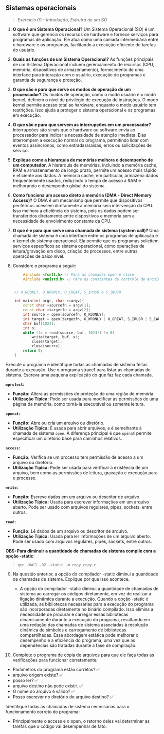 ## Sistemas operacionais
> *Exercício 01 - Introdução, Estrutra de um SO*
1. **O que é um Sistema Operacional?**
   Um Sistema Operacional (SO) é um software que gerencia os recursos de hardware e fornece serviços para programas de aplicação. Ele atua como uma camada intermediária entre o hardware e os programas, facilitando a execução eficiente de tarefas do usuário.

2. **Quais as funções de um Sistema Operacional?**
   As funções principais de um Sistema Operacional incluem gerenciamento de recursos (CPU, memória, dispositivos de armazenamento), fornecimento de uma interface para interação com o usuário, execução de programas e garantia de segurança e proteção.

3. **O que são e para que serve os modos de operação de um processador?**
   Os modos de operação, como o modo usuário e o modo kernel, definem o nível de privilégio de execução de instruções. O modo kernel permite acesso total ao hardware, enquanto o modo usuário tem restrições. Isso ajuda a proteger o sistema operacional e os programas em execução.

4. **O que são e para que servem as interrupções em um processador?**
   Interrupções são sinais que o hardware ou software envia ao processador para indicar a necessidade de atenção imediata. Elas interrompem a execução normal do programa, permitindo lidar com eventos assíncronos, como entradas/saídas, erros ou solicitações de serviço.

5. **Explique como a hierarquia de memórias melhora o desempenho de um computador.**
   A hierarquia de memórias, incluindo a memória cache, RAM e armazenamento de longo prazo, permite um acesso mais rápido e eficiente aos dados. A memória cache, em particular, armazena dados frequentemente usados, reduzindo o tempo de acesso à RAM e melhorando o desempenho global do sistema.

6. **Como funciona um acesso direto a memória (DMA - Direct Memory Access)?**
   O DMA é um mecanismo que permite que dispositivos periféricos acessem diretamente a memória sem intervenção da CPU. Isso melhora a eficiência do sistema, pois os dados podem ser transferidos diretamente entre dispositivos e memória sem a necessidade de envolvimento constante da CPU.

7. **O que é e para que serve uma chamada de sistema (system call)?**
   Uma chamada de sistema é uma interface entre os programas de aplicação e o kernel do sistema operacional. Ela permite que os programas solicitem serviços específicos ao sistema operacional, como operações de leitura/gravação em disco, criação de processos, entre outras operações de baixo nível.

8. Considere o programa a seguir:

```cpp
        #include <fcntl.h> // Para as chamadas open e close
        #include <unistd.h> // Para as constantes de controle de arquivo:


    // O_RDONLY, O_WRONLY, O_CREAT, S_IRUSR e S_IWUSR

    int main(int argc, char ∗∗argv){
        const char ∗sourcefn = argv[1];
        const char ∗targetfn = argv[2];
        int source = open(sourcefn, O_RDONLY);
        int target = open(targetfn, O_WRONLY | O_CREAT, S_IRUSR | S_IWUSR);
        char buf[1024];
        int s;
        while ((s = read(source, buf, 1024)) != 0)
            write(target, buf, s);
            close(target);
            close(source);
        return 0;
    }
```
Execute o programa e identifique todas as chamadas de sistema feitas durante a execução.
Use o programa strace1 para listar as chamadas de sistema. Escreva uma pequena explicação
do que faz faz cada chamada.

**`mprotect`:**
   - **Função:** Altera as permissões de proteção de uma região de memória.
   - **Utilização Típica:** Pode ser usada para modificar as permissões de uma página de memória, como torná-la executável ou somente leitura.

**`openat`:**
   - **Função:** Abre ou cria um arquivo ou diretório.
   - **Utilização Típica:** É usada para abrir arquivos, e é semelhante à chamada de sistema `open`. A diferença principal é que `openat` permite especificar um diretório base para caminhos relativos.

**`access`:**
   - **Função:** Verifica se um processo tem permissão de acesso a um arquivo ou diretório.
   - **Utilização Típica:** Pode ser usada para verificar a existência de um arquivo, bem como as permissões de leitura, gravação e execução para o processo.

**`write`:**
   - **Função:** Escreve dados em um arquivo ou descritor de arquivo.
   - **Utilização Típica:** Usada para escrever informações em um arquivo aberto. Pode ser usado com arquivos regulares, pipes, sockets, entre outros.

**`read`:**
   - **Função:** Lê dados de um arquivo ou descritor de arquivo.
   - **Utilização Típica:** Usada para ler informações de um arquivo aberto. Pode ser usado com arquivos regulares, pipes, sockets, entre outros.



**OBS: Para diminuir a quantidade de chamadas de sistema compile com a opção -static:**
> ```gcc −Wall −O2 −static −o copy copy.c```

9. Na questão anterior, a opção do compilador -static diminui a quantidade de chamadas de
sistema. Explique por que isso acontece.

    - A opção do compilador -static diminui a quantidade de chamadas de sistema ao carregar os códigos diretamente, em vez de realizar a ligação dinâmica durante a execução. Quando a opção -static é utilizada, as bibliotecas necessárias para a execução do programa são incorporadas diretamente no binário compilado. Isso elimina a necessidade de procurar e carregar essas bibliotecas dinamicamente durante a execução do programa, resultando em uma redução das chamadas de sistema associadas à resolução dinâmica de símbolos e carregamento de bibliotecas compartilhadas. Essa abordagem estática pode melhorar o desempenho e a eficiência do programa, uma vez que as dependências são tratadas durante a fase de compilação.

10. Complete o programa de cópia de arquivos para que ele faça todas as verificações para
funcionar corretamente: 
- Parâmetros do programa estão corretos? ✅
- arquivo origem existe? ✅
- posso ler? ✅
- arquivo destino não pode existir. ✅
- O nome do arquivo é válido? ✅
- Posso escrever no diretório do arquivo destino? ✅

Identifique todas as chamadas de sistema necessárias para o funcionamento correto do programa:
- Principalmente o access e o open, o retorno deles vai determinar as tarefas que o código vai desempenhar de fato.


